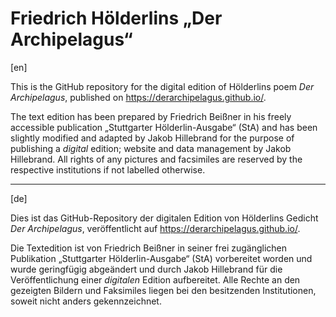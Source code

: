 # Friedrich Hölderlins „Der Archipelagus“

[en]

This is the GitHub repository for the digital edition of Hölderlins poem *Der Archipelagus*, published on https://derarchipelagus.github.io/. 

The text edition has been prepared by Friedrich Beißner in his freely accessible publication „Stuttgarter Hölderlin-Ausgabe“ (StA) and has been slightly modified and adapted by Jakob Hillebrand for the purpose of publishing a *digital* edition; website and data management by Jakob Hillebrand.
All rights of any pictures and facsimiles are reserved by the respective institutions if not labelled otherwise.

***

[de]

Dies ist das GitHub-Repository der digitalen Edition von Hölderlins Gedicht *Der Archipelagus*, veröffentlicht auf https://derarchipelagus.github.io/. 

Die Textedition ist von Friedrich Beißner in seiner frei zugänglichen Publikation „Stuttgarter Hölderlin-Ausgabe“ (StA) vorbereitet worden und wurde geringfügig abgeändert und durch Jakob Hillebrand für die Veröffentlichung einer *digitalen* Edition aufbereitet.
Alle Rechte an den gezeigten Bildern und Faksimiles liegen bei den besitzenden Institutionen, soweit nicht anders gekennzeichnet.
